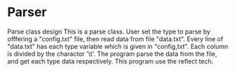 # Parser
Parse class design
This is a parse class.
User set the type to parse by offfering a "config.txt" file, then read data from file "data.txt".
Every line of "data.txt" has each type variable which is given in "config,txt". Each column is divided
by the charactor '\t'. The program parse the data from the file, and get each type data respectively.
This program use the reflect tech.
